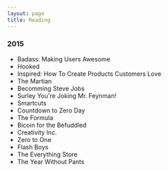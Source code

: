 ```yaml
---
layout: page
title: Reading 
---
```


<h3>2015</h3>
<ul class="frontpage-list">
  <li>Badass: Making Users Awesome</li>
  <li>Hooked</li>
  <li>Inspired: How To Create Products Customers Love</li>
  <li>The Martian</li>
  <li>Becomming Steve Jobs</li>
  <li>Surley You're Joking Mr. Feynman!</li>
  <li>Smartcuts</li>
  <li>Countdown to Zero Day</li>
  <li>The Formula</li>
  <li>Bicoin for the Befuddled</li>
  <li>Creativity Inc.</li>
  <li>Zero to One</li>
  <li>Flash Boys</li>
  <li>The Everything Store</li>
  <li>The Year Without Pants</li>
</ul>

<!-- <h3>2014</h3>
<ul class="frontpage-list">
  <li>Badass: Making Users Awesome</li>
  <li>Hooked</li>
  <li>Inspired: How To Create Products Customers Love</li>
  <li>The Martian</li>
  <li>Becomming Steve Jobs</li>
  <li>Surley You're Joking Mr. Feynman!</li>
  <li>Smartcuts</li>
  <li>Countdown to Zero Day</li>
  <li>The Formula</li>
  <li>Bicoin for the Befuddled</li>
  <li>Creativity Inc.</li>
  <li>Zero to One</li>
  <li>Flash Boys</li>
  <li>The Everything Store</li>
  <li>The Year Without Pants</li>
</ul> -->